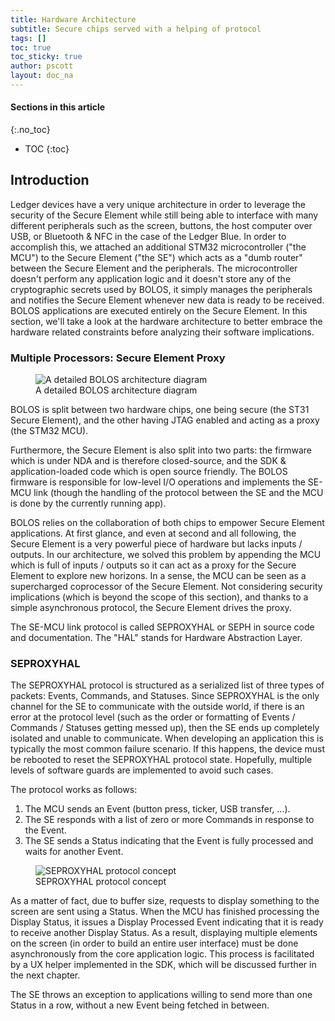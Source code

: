 ```yaml
---
title: Hardware Architecture
subtitle: Secure chips served with a helping of protocol
tags: []
toc: true
toc_sticky: true
author: pscott
layout: doc_na
---
```


#### Sections in this article
{:.no_toc}
* TOC
{:toc}

## Introduction

Ledger devices have a very unique architecture in order to leverage the
security of the Secure Element while still being able to interface with
many different peripherals such as the screen, buttons, the host
computer over USB, or Bluetooth & NFC in the case of the Ledger Blue. In
order to accomplish this, we attached an additional STM32
microcontroller ("the MCU") to the Secure Element ("the SE") which acts
as a "dumb router" between the Secure Element and the peripherals. The
microcontroller doesn't perform any application logic and it doesn't
store any of the cryptographic secrets used by BOLOS, it simply manages
the peripherals and notifies the Secure Element whenever new data is
ready to be received. BOLOS applications are executed entirely on the
Secure Element. In this section, we'll take a look at the hardware
architecture to better embrace the hardware related constraints before
analyzing their software implications.

### Multiple Processors: Secure Element Proxy

<figure>
<img src="../Images/bolos_architecture.png" class="align-center" alt="A detailed BOLOS architecture diagram" /><figcaption aria-hidden="true">A detailed BOLOS architecture diagram</figcaption>
</figure>

BOLOS is split between two hardware chips, one being secure (the ST31
Secure Element), and the other having JTAG enabled and acting as a proxy
(the STM32 MCU).

Furthermore, the Secure Element is also split into two parts: the
firmware which is under NDA and is therefore closed-source, and the SDK
& application-loaded code which is open source friendly. The BOLOS
firmware is responsible for low-level I/O operations and implements the
SE-MCU link (though the handling of the protocol between the SE and the
MCU is done by the currently running app).

BOLOS relies on the collaboration of both chips to empower Secure
Element applications. At first glance, and even at second and all
following, the Secure Element is a very powerful piece of hardware but
lacks inputs / outputs. In our architecture, we solved this problem by
appending the MCU which is full of inputs / outputs so it can act as a
proxy for the Secure Element to explore new horizons. In a sense, the
MCU can be seen as a supercharged coprocessor of the Secure Element. Not
considering security implications (which is beyond the scope of this
section), and thanks to a simple asynchronous protocol, the Secure
Element drives the proxy.

The SE-MCU link protocol is called SEPROXYHAL or SEPH in source code and
documentation. The "HAL" stands for Hardware Abstraction Layer.

### SEPROXYHAL

The SEPROXYHAL protocol is structured as a serialized list of three
types of packets: Events, Commands, and Statuses. Since SEPROXYHAL is
the only channel for the SE to communicate with the outside world, if
there is an error at the protocol level (such as the order or formatting
of Events / Commands / Statuses getting messed up), then the SE ends up
completely isolated and unable to communicate. When developing an
application this is typically the most common failure scenario. If this
happens, the device must be rebooted to reset the SEPROXYHAL protocol
state. Hopefully, multiple levels of software guards are implemented to
avoid such cases.

The protocol works as follows:

1.  The MCU sends an Event (button press, ticker, USB transfer, ...).
2.  The SE responds with a list of zero or more Commands in response to
    the Event.
3.  The SE sends a Status indicating that the Event is fully processed
    and waits for another Event.

<figure>
<img src="../Images/seproxyhal.png" class="align-center" alt="SEPROXYHAL protocol concept" /><figcaption aria-hidden="true">SEPROXYHAL protocol concept</figcaption>
</figure>

As a matter of fact, due to buffer size, requests to display something
to the screen are sent using a Status. When the MCU has finished
processing the Display Status, it issues a Display Processed Event
indicating that it is ready to receive another Display Status. As a
result, displaying multiple elements on the screen (in order to build an
entire user interface) must be done asynchronously from the core
application logic. This process is facilitated by a UX helper
implemented in the SDK, which will be discussed further in the next
chapter.

The SE throws an exception to applications willing to send more than one
Status in a row, without a new Event being fetched in between.

